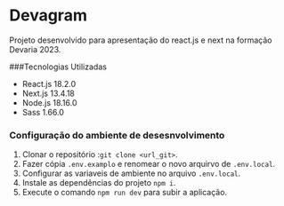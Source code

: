 # Devagram

Projeto desenvolvido para apresentação do react.js e next na formação Devaria 2023.

###Tecnologias Utilizadas

- React.js 18.2.0
- Next.js 13.4.18
- Node.js 18.16.0
- Sass 1.66.0


### Configuração do ambiente de desesnvolvimento


1. Clonar o repositório :`git clone <url_git>`.
1. Fazer cópia `.env.examplo` e renomear o novo arquirvo de `.env.local`.
1. Configurar as variaveis de ambiente no arquivo `.env.local`.
1. Instale as dependências do projeto `npm i`.
1. Execute o comando `npm run dev` para subir a aplicação.